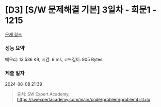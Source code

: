# [D3] [S/W 문제해결 기본] 3일차 - 회문1 - 1215 

[문제 링크](https://swexpertacademy.com/main/code/problem/problemDetail.do?contestProbId=AV14QpAaAAwCFAYi) 

### 성능 요약

메모리: 13,536 KB, 시간: 6 ms, 코드길이: 905 Bytes

### 제출 일자

2024-08-08 21:39



> 출처: SW Expert Academy, https://swexpertacademy.com/main/code/problem/problemList.do